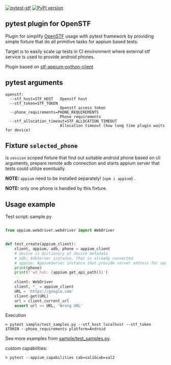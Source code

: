 [![pytest-stf](https://github.com/OpenTMI/pytest-stf/actions/workflows/test.yml/badge.svg)](https://github.com/OpenTMI/pytest-stf/actions/workflows/test.yml) [![PyPI version](https://badge.fury.io/py/pytest-stf.svg)](https://pypi.org/project/pytest-stf/)


## pytest plugin for OpenSTF

Plugin for simplify [OpenSTF](https://github.com/DeviceFarmer/stf) usage with pytest 
framework by providing simple fixture that do all primitive tasks for appium based tests.

Target is to easily scale up tests in CI environment where external stf service is used to 
provide android phones.

Plugin based on [stf-appium-python-client](https://github.com/OpenTMI/stf-appium-python-client)


## pytest arguments
```
openstf:
  --stf_host=STF_HOST   Openstf host
  --stf_token=STF_TOKEN
                        Openstf access token
  --phone_requirements=PHONE_REQUIREMENTS
                        Phone requirements
  --stf_allocation_timeout=STF_ALLOCATION_TIMEOUT
                        Allocation timeout (how long time plugin waits for device)
```


## Fixture `selected_phone`

is `session` scoped fixture that find out suitable android phone based on cli arguments, 
prepare remote adb connection and starts appium server that tests could utilize eventually.

**NOTE:** `appium` need to be installed separately! (`npm i appium`) .

**NOTE:** only one phone is handled by this fixture.

## Usage example

Test script: sample.py

```python

from appium.webdriver.webdriver import WebDriver


def test_create(appium_client):
    client, appium, adb, phone = appium_client
    # device is dictionary of device metadata
    # adb: AdbServer instance, that is already connected
    # appium: AppiumServer instance that provide server address for appium client
    print(phone)
    print(f'wd_hub: {appium.get_api_path()}')
    
    client: WebDriver
    client, *_ = appium_client
    URL = 'https://google.com'
    client.get(URL)
    url = client.current_url
    assert url == URL, 'Wrong URL'
```

Execution
```
> pytest sample/test_samples.py --stf_host localhost --stf_token $TOKEN --phone_requirements platform=Android
```


See more examples from [sample/test_samples.py](sample/test_samples.py).

custom capabilities:
```
> pytest --appium_capabilities cab=val1&cab=val2
```
